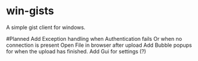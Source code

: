 win-gists
=========

A simple gist client for windows. 

#Planned
Add Exception handling when Authentication fails
Or when no connection is present
Open File in browser after upload
Add Bubble popups for when the upload has finished. 
Add Gui for settings (?)
